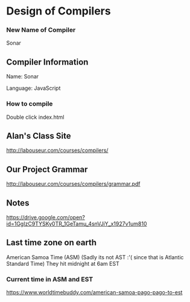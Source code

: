 # Design of Compilers
### New Name of Compiler ###
Sonar
## Compiler Information
Name: Sonar

Language: JavaScript
### How to compile
Double click index.html
## Alan's Class Site
http://labouseur.com/courses/compilers/
## Our Project Grammar
http://labouseur.com/courses/compilers/grammar.pdf
## Notes
https://drive.google.com/open?id=1GgIzC9TYSKy0TR_1GeTamu_4snVJiY_x1927v1um810
## Last time zone on earth
American Samoa Time (ASM) (Sadly its not AST :'( since that is Atlantic Standard Time)
They hit midnight at 6am EST
### Current time in ASM and EST
https://www.worldtimebuddy.com/american-samoa-pago-pago-to-est
